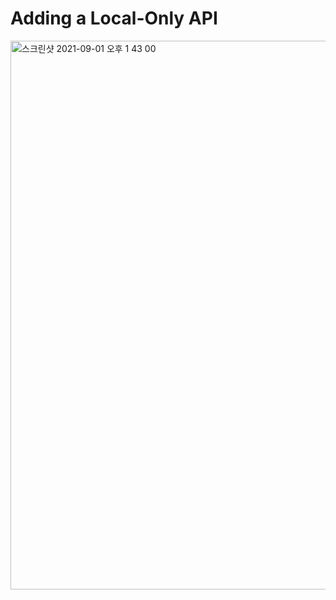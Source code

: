 # Adding a Local-Only API

<img width="878" alt="스크린샷 2021-09-01 오후 1 43 00" src="https://user-images.githubusercontent.com/70752848/131613220-42afcfcf-645a-4687-b7da-ddbd2bdb2b8e.png">
